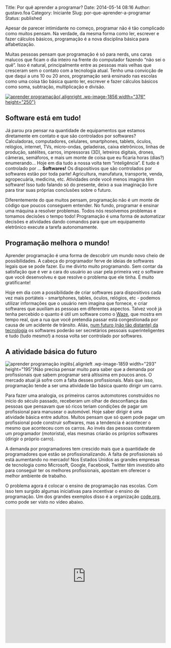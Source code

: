 Title: Por quê aprender a programar?
Date: 2014-05-14 08:16
Author: gustavo.foa
Category: Iniciante
Slug: por-que-aprender-a-programar
Status: published

Apesar de parecer intimidante no começo, programar não é tão complicado
como muitos pensam. Na verdade, da mesma forma como ler, escrever e
fazer cálculos básicos, programação é a nova disciplina básica para
alfabetização.

Muitas pessoas pensam que programação é só para nerds, uns caras malucos
que ficam o dia inteiro na frente do computador fazendo “não sei o quê”.
Isso é natural, principalmente entre as pessoas mais velhas que
cresceram sem o contato com a tecnologia atual. Tenho uma convicção de
que daqui a uns 10 ou 20 anos, programação será ensinado nas escolas
como uma coisa tão básica quanto ler, escrever e fazer cálculos básicos
como soma, subtração, multiplicação e divisão.

[![aprender
programação](http://www.dicasdeprogramacao.com.br/wp-content/uploads/3921069882_334a7527e1_o-300x200.jpg){.alignright
.wp-image-1856 width="376"
height="250"}](http://www.dicasdeprogramacao.com.br/wp-content/uploads/3921069882_334a7527e1_o.jpg)

Software está em tudo!
----------------------

Já parou pra pensar na quantidade de equipamentos que estamos
diretamente em contato e que são controlados por softwares?
Calculadoras, computadores, celulares, smartphones, tablets, óculos,
relógios, internet, TVs, micro-ondas, geladeiras, caixa eletrônicos,
linhas de produção, satélites, carros, impressoras (3D), letreiros
digitais, drones, câmeras, semáforos, e mais um monte de coisa que eu
ficaria horas (dias?) enumerando... Hoje em dia tudo a nossa volta tem
“inteligência”. E tudo é controlado por ... **Softwares!** Os
dispositivos que são controlados por softwares estão por toda parte!
Agricultura, manufatura, transporte, venda, agropecuária, medicina, etc.
Atividades onde você menos imagina têm software! Isso tudo falando só do
presente, deixo a sua imaginação livre para tirar suas próprias
conclusões sobre o futuro.

Diferentemente do que muitos pensam, programação não é um monte de
código que poucos conseguem entender. No fundo, programar é ensinar uma
máquina a resolver problemas. Todos nós resolvemos problemas e tomamos
decisões o tempo todo! Programação é uma forma de automatizar decisões e
atividades dando comandos para que um equipamento eletrônico execute a
tarefa autonomamente.

Programação melhora o mundo!
----------------------------

Aprender programação é uma forma de descobrir um mundo novo cheio de
possibilidades. A cabeça do programador ferve de ideias de softwares
legais que se pode fazer. Eu me divirto muito programando. Sem contar da
satisfação que é ver a cara do usuário ao usar pela primeira vez o
software que você desenvolveu e que resolve o problema que ele tinha. É
muito gratificante!

Hoje em dia com a possibilidade de criar softwares para dispositivos
cada vez mais portáteis - smartphones, tables, óculos, relógios, etc -
podemos utilizar informações que o usuário nem imagina que fornece, e
criar softwares que auxiliam as pessoas em diferentes aspectos. Talvez
você já tenha percebido o quanto é útil um software como o
[Waze](https://www.waze.com/pt-BR "Wase - Aplicativo de trânsito e navegação"), que
mostra em tempo real, que a rua que você pretendia passar está
congestionada por causa de um acidente de trânsito. Aliás, [num futuro
(não tão distante) da
tecnologia](http://gustavofurtado.com/como-sera-o-futuro-nao-tao-distante-da-tecnologia/ "O futuro (não tão distante) da tecnologia")
os softwares poderão ser secretários pessoais superinteligentes e tudo
(tudo mesmo!) a nossa volta ser controlado por softwares.

A atividade básica do futuro
----------------------------

![aprender programação
inglês](http://www.dicasdeprogramacao.com.br/wp-content/uploads/3734200307_b634064b0a_o-300x200.jpg){.alignleft
.wp-image-1859 width="293" height="195"}Não precisa pensar muito para
saber que a demanda por profissionais que sabem programar será
altíssima em poucos anos. O mercado atual já sofre com a falta desses
profissionais. Mais que isso, programação tende a ser uma atividade tão
básica quanto dirigir um carro.

Para fazer uma analogia, os primeiros carros automotores construídos no
início do século passado, receberam um olhar de desconfiança das pessoas
que pensavam que só ricos teriam condições de pagar um profissional para
manusear o automóvel. Hoje saber dirigir é uma atividade básica entre
adultos. Muitos pensam que só quem pode pagar um profissional pode
construir softwares, mas a tendencia é acontecer o mesmo que aconteceu
com os carros. Ao invés das pessoas contratarem um programador
(motorista), elas mesmas criarão os próprios softwares (dirigir o
próprio carro).

A demanda por programadores tem crescido mais que a quantidade de
programadores que estão se profissionalizando. A falta de profissionais
só está aumentando no mercado! Nos Estados Unidos as grandes empresas de
tecnologia como Microsoft, Google, Facebook, Twitter têm investido alto
para conseguir ter os melhores profissionais, apostam em oferecer o
melhor ambiente de trabalho.

O problema agora é colocar o ensino de programação nas escolas. Com isso
tem surgido algumas iniciativas para incentivar o ensino de programação.
Um dos grandes exemplos disso é a
organização [code.org](http://code.org/ "Code.org"), como pode ser visto
no vídeo abaixo.

<iframe class="wt-video aligncenter" width="100%" height="420" src="http://www.youtube.com/embed/mHW1Hsqlp6A?wmode=transparent" frameborder="0" allowfullscreen></iframe>

 
